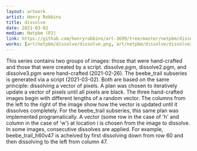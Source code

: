 ```yaml
---
layout: artwork
artist: Henry Robbins
title: dissolve
date: 2021-03-02
medium: Netpbm (P2)
link: https://github.com/henryrobbins/art-3699/tree/master/netpbm/dissolve
works: [art/netpbm/dissolve/dissolve.png, art/netpbm/dissolve/dissolve2.png, art/netpbm/dissolve/dissolve3.png, art/netpbm/dissolve/beebe_trail_h70.png, art/netpbm/dissolve/beebe_trail_h100.png, art/netpbm/dissolve/beebe_trail_h140.png, art/netpbm/dissolve/beebe_trail_v80.png, art/netpbm/dissolve/beebe_trail_h60v47.png, art/netpbm/dissolve/beebe_trail_h71v251.png]
---
```


This series contains two groups of images: those that were hand-crafted and
those that were created by a script. dissolve.pgm, dissolve2.pgm, and
dissolve3.pgm were hand-crafted (2021-02-26). The beebe_trail subseries is
generated via a script (2021-03-02). Both are based on the same principle:
dissolving a vector of pixels. A plan was chosen to iteratively update a vector
of pixels until all pixels are black. The three hand-crafted images begin with
different lengths of a random vector. The columns from the left to the right of
the image show how the vector is updated until it dissolves completely. For the
beebe_trail subseries, this same plan was implemented programatically. A vector
(some row in the case of 'h' and column in the case of 'w') at location i is
chosen from the image to dissolve. In some images, consecutive dissolves are
applied. For example, beebe_trail_h60v47 is acheived by first dissolving down
from row 60 and then dissolving to the left from column 47.


